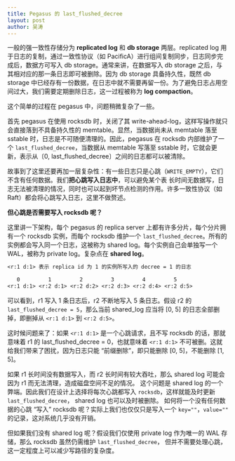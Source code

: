 ```yaml
---
title: Pegasus 的 last_flushed_decree
layout: post
author: 吴涛
---
```


一般的强一致性存储分为 **replicated log** 和 **db storage** 两层。replicated log 用于日志的复制，通过一致性协议（如 PacificA）进行组间复制同步，日志同步完成后，数据方可写入 db storage。通常来讲，在数据写入 db storage 之后，与其相对应的那一条日志即可被删除。因为 db storage 具备持久性，既然 db storage 中已经存有一份数据，在日志中就不需要再留一份。为了避免日志占用空间过大，我们需要定期删除日志，这一过程被称为 **log compaction**。

这个简单的过程在 pegasus 中，问题稍微复杂了一些。

首先 pegasus 在使用 rocksdb 时，关闭了其 write-ahead-log，这样写操作就只会直接落到不具备持久性的 memtable。显然，当数据尚未从 memtable 落至 sstable 时，日志是不可随便清理的。因此，pegasus 在 rocksdb 内部维护了一个 `last_flushed_decree`，当数据从 memtable 写落至 sstable 时，它就会更新，表示从〔0, last_flushed_decree〕之间的日志都可以被清除。

故事到了这里还要再加一层复杂性：有一些日志只是心跳（`WRITE_EMPTY`），它们不含有任何数据。我们**把心跳写入日志中**，可以避免某个表
长时间无数据写，日志无法被清理的情况，同时也可以起到坏节点检测的作用。许多一致性协议（如 Raft）都会将心跳写入日志，这里不做赘述。

**但心跳是否需要写入 rocksdb 呢？**

这里讲一下架构，每个 pegasus 的 replica server 上都有许多分片，每个分片拥有一个 rocksdb 实例，而每个 rocksdb 维护一个 `last_flushed_decree`。所有的实例都会写入同一个日志，这被称为 shared log。每个实例自己会单独写一个 WAL，被称为 private log。复杂点在 **shared log**。

```txt
<r:1 d:1> 表示 replica id 为 1 的实例所写入的 decree = 1 的日志

   0         1         2         3         4         5
<r:1 d:1> <r:2 d:1> <r:2 d:2> <r:2 d:3> <r:2 d:4> <r:2 d:5>
```

可以看到，r1 写入 1 条日志后，r2 不断地写入 5 条日志。假设 r2 的 `last_flushed_decree = 5`，那么当前 shared_log 应当将 [0, 5] 的日志全部删掉，即删掉从 `<r:1 d:1>` 到 `<r:2 d:5>`。

这时候问题来了：如果 `<r:1 d:1>` 是一个心跳请求，且不写 rocksdb 的话，那就意味着 r1 的 last_flushed_decree = 0，也就意味着 `<r:1 d:1>` 不可被删。这就给我们带来了困扰，因为日志只能 “前缀删除”，即只能删除 [0, 5]，不能删除 [1, 5]。

如果 r1 长时间没有数据写入，而 r2 长时间有较大吞吐，那么 shared log 可能会因为 r1 而无法清理，造成磁盘空间不足的情况。
这个问题是 shared log 的一个弊端。因此我们在设计上选择将每次心跳都写入 `rocksdb`，这样就能及时更新 `last_flushed_decree`，
shared log 也可以及时被删除。
如何将一个没有任何数据的心跳 “写入” rocksdb 呢？实际上我们也仅仅只是写入一个 `key=""`，`value=""` 的记录，这对系统几乎没有开销。

但如果我们没有 shared log 呢？假设我们仅使用 private log 作为唯一的 WAL 存储，那么 rocksdb 虽然仍需维护 `last_flushed_decree`，
但并不需要处理心跳，这一定程度上可以减少写路径的复杂度。
